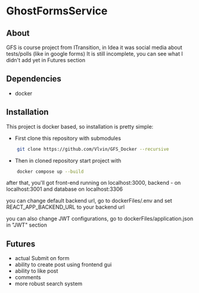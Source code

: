 # GhostFormsService
## About
GFS is course project from ITransition, in Idea it was social media about tests/polls (like in google forms)
It is still incomplete, you can see what I didn't add yet in Futures section

## Dependencies
- docker

## Installation
This project is docker based, so installation is pretty simple:

- First clone this repository with submodules
```sh
    git clone https://github.com/Vlvin/GFS_Docker --recursive
```
- Then in cloned repository start project with
```sh
    docker compose up --build
```

after that, you'll got front-end running on localhost:3000, backend - on localhost:3001 and database on localhost:3306

you can change default backend url, go to dockerFiles/.env and set REACT_APP_BACKEND_URL to your backend url

you can also change JWT configurations, go to dockerFiles/application.json in "JWT" section

## Futures
- actual Submit on form
- ability to create post using frontend gui
- ability to like post
- comments
- more robust search system

